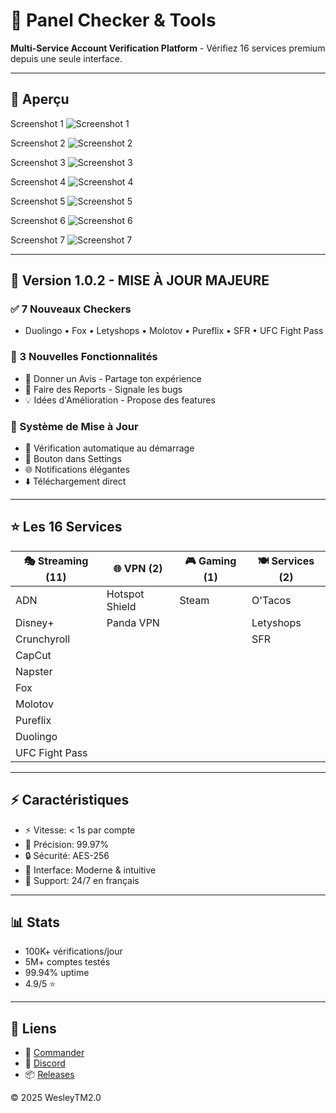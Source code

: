 # 🎯 Panel Checker & Tools

**Multi-Service Account Verification Platform** - Vérifiez 16 services premium depuis une seule interface.

---

## 📸 Aperçu

Screenshot 1 
![Screenshot 1](./images/1A3B234D-4A83-4A15-A214-4A9E4E4338F0.png)

Screenshot 2
![Screenshot 2](./images/23A4D613-0860-413E-98D3-A7A978A6B4A7.png)

Screenshot 3
![Screenshot 3](./images/55DDD097-55D7-49FF-95C3-376A3B90DA68.png)

Screenshot 4
![Screenshot 4](./images/770EF9FD-1265-46DC-812C-0194EC54D6EC.png)

Screenshot 5
![Screenshot 5](./images/A27C1D09-029B-4B9A-849C-153638AFBA84.png)

Screenshot 6
![Screenshot 6](./images/BA4E6B52-6BB4-4932-8F9B-0BF6FDB226EA.png)

Screenshot 7
![Screenshot 7](./images/BB33DD69-94E9-4AF6-8A4D-03EBEA03A34D.png)

---

## 🎉 Version 1.0.2 - MISE À JOUR MAJEURE

### ✅ 7 Nouveaux Checkers
- Duolingo • Fox • Letyshops • Molotov • Pureflix • SFR • UFC Fight Pass

### 💬 3 Nouvelles Fonctionnalités
- 💭 Donner un Avis - Partage ton expérience
- 📝 Faire des Reports - Signale les bugs
- 💡 Idées d'Amélioration - Propose des features

### 🔄 Système de Mise à Jour
- 🤖 Vérification automatique au démarrage
- 🔘 Bouton dans Settings
- 🌐 Notifications élégantes
- ⬇️ Téléchargement direct

---

## ⭐ Les 16 Services

| 🎭 Streaming (11) | 🌐 VPN (2) | 🎮 Gaming (1) | 🍽️ Services (2) |
|---|---|---|---|
| ADN | Hotspot Shield | Steam | O'Tacos |
| Disney+ | Panda VPN | | Letyshops |
| Crunchyroll | | | SFR |
| CapCut | | | |
| Napster | | | |
| Fox | | | |
| Molotov | | | |
| Pureflix | | | |
| Duolingo | | | |
| UFC Fight Pass | | | |

---

## ⚡ Caractéristiques

- ⚡ Vitesse: < 1s par compte
- 🎯 Précision: 99.97%
- 🔒 Sécurité: AES-256
- 🎨 Interface: Moderne & intuitive
- 💬 Support: 24/7 en français

---

## 📊 Stats

- 100K+ vérifications/jour
- 5M+ comptes testés
- 99.94% uptime
- 4.9/5 ⭐

---

## 🔗 Liens

- 🛒 [Commander](https://wesleytm.mysellauth.com/product/panels-checker-and-tools)
- 💬 [Discord](https://discord.gg/ynH3QyEfrf)
- 📦 [Releases](https://github.com/WesleyJumpy/panle-checker/releases/tag/v1.0.2)

© 2025 WesleyTM2.0
